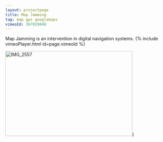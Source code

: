 ```yaml
---
layout: projectpage
title: Map Jamming
tag: map gps googlemaps
vimeoId: 367019848
---
```



Map Jamming is an intervention in digital navigation systems.
{% include vimeoPlayer.html id=page.vimeoId %}

<a data-flickr-embed="true" href="https://www.flickr.com/photos/190426472@N05/50405492296/in/dateposted-public/" title="IMG_2557"><img src="https://live.staticflickr.com/65535/50405492296_1dc37a0c30_w.jpg" width="400" height="267" alt="IMG_2557"></a><script async src="//embedr.flickr.com/assets/client-code.js" charset="utf-8"></script>)
